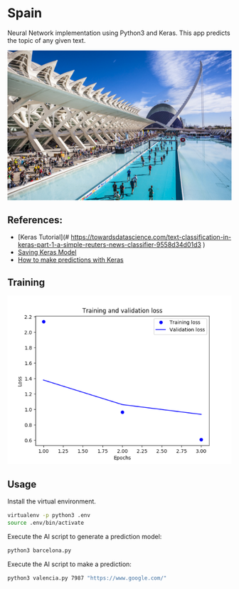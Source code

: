 # Spain
Neural Network implementation using Python3 and Keras.
This app predicts the topic of any given text.

![image-alt](./valencia.jpg)

## References:
- [Keras Tutorial](# https://towardsdatascience.com/text-classification-in-keras-part-1-a-simple-reuters-news-classifier-9558d34d01d3
)
- [Saving Keras Model](https://machinelearningmastery.com/save-load-keras-deep-learning-models/)
- [How to make predictions with Keras](https://machinelearningmastery.com/how-to-make-classification-and-regression-predictions-for-deep-learning-models-in-keras/)

## Training
![epochs-alt](./8000_loss.png)

## Usage
Install the virtual environment.
```bash
virtualenv -p python3 .env
source .env/bin/activate
```
Execute the AI script to generate a prediction model:
```bash
python3 barcelona.py
```
Execute the AI script to make a prediction:
```bash
python3 valencia.py 7987 "https://www.google.com/"
```
